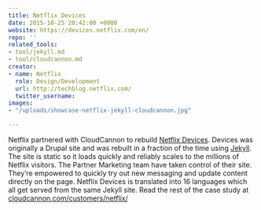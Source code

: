 ```yaml
---
title: Netflix Devices
date: 2015-10-25 20:42:00 +0000
website: https://devices.netflix.com/en/
repo: ''
related_tools:
- tool/jekyll.md
- tool/cloudcannon.md
creator:
- name: Netflix
  role: Design/Development
  url: http://techblog.netflix.com/
  twitter_username:
images:
- "/uploads/showcase-netflix-jekyll-cloudcannon.jpg"

---
```

Netflix partnered with CloudCannon to rebuild [Netflix Devices](https://devices.netflix.com/). Devices was originally a Drupal site and was rebuilt in a fraction of the time using [Jekyll](http://jekyllrb.com/). The site is static so it loads quickly and reliably scales to the millions of Netflix visitors. The Partner Marketing team have taken control of their site. They’re empowered to quickly try out new messaging and update content directly on the page. Netflix Devices is translated into 16 languages which all get served from the same Jekyll site.
Read the rest of the case study at [cloudcannon.com/customers/netflix/](http://cloudcannon.com/customers/netflix/)
